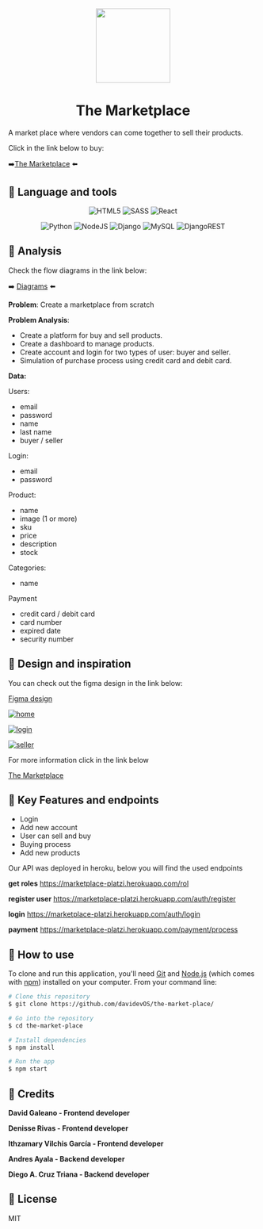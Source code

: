 <h1 align="center">
<img src="https://i.ibb.co/0CcbSJR/logo.png" width="150px">
</h1>
<h1 align="center">The Marketplace</h1>

A market place where vendors can come together to sell their products. 

Click in the link below to buy:


➡️[The Marketplace](https://the-market-place-eta.vercel.app/ "The Marketplace") ⬅️

## :shopping_cart: Language and tools
<p align="center">
<img alt="HTML5" src="https://img.shields.io/badge/html5%20-%23E34F26.svg?&style=for-the-badge&logo=html5&logoColor=white"/>  <img alt="SASS" src="https://img.shields.io/badge/SASS-hotpink.svg?&style=for-the-badge&logo=SASS&logoColor=white"/> <img alt="React" src="https://img.shields.io/badge/react-%2320232a.svg?style=for-the-badge&logo=react&logoColor=%2361DAFB"/>
</p>
<p align="center">
<img alt="Python" src="https://img.shields.io/badge/python-%2314354C.svg?style=for-the-badge&logo=python&logoColor=white"/> <img alt="NodeJS" src="https://img.shields.io/badge/node.js-%2343853D.svg?&style=for-the-badge&logo=node.js&logoColor=white"/> <img alt="Django" src="https://img.shields.io/badge/django-%23092E20.svg?style=for-the-badge&logo=django&logoColor=white"/> <img alt="MySQL" src="https://img.shields.io/badge/mysql-%2300f.svg?style=for-the-badge&logo=mysql&logoColor=white"/> <img alt="DjangoREST" src="https://img.shields.io/badge/DJANGO-REST-ff1709?style=for-the-badge&logo=django&logoColor=white&color=ff1709&labelColor=gray"/>
</p>

## :shopping_cart: Analysis

Check the flow diagrams in the link below:

➡️ [Diagrams](https://miro.com/app/board/o9J_lERVglo=/ "Diagrams") ⬅️





**Problem**: Create a marketplace from scratch

**Problem Analysis**:
- Create a platform for buy and sell products.
- Create a dashboard to manage products.
- Create account and login for two types of user: buyer and seller.
- Simulation of purchase process using credit card and debit card.

**Data:**

Users:

- email
- password
- name
- last name
- buyer / seller

Login:

- email
- password

Product:

- name
- image (1 or more)
- sku
- price
- description
- stock

Categories:

- name

Payment

- credit card / debit card
- card number
- expired date
- security number



## :shopping_cart: Design and inspiration

You can check out the figma design in the link below:

[Figma design](https://www.figma.com/file/NTDSBhr5aCsAiptlOfzpcj/The-Marketplace-AppDesign?node-id=1%3A6 "Figma design")

<a href="https://ibb.co/6411BTW"><img src="https://i.ibb.co/jLWWRQr/home.png" alt="home" border="0"></a>

<a href="https://ibb.co/Q88zTQQ"><img src="https://i.ibb.co/TKKp722/login.png" alt="login" border="0"></a>

<a href="https://ibb.co/3WPSqdK"><img src="https://i.ibb.co/y5xg1P2/seller.png" alt="seller" border="0"></a><br />

For more information click in the link below

[The Marketplace](https://the-market-place-eta.vercel.app/ "The Marketplacce")

## :shopping_cart: Key Features and endpoints
- Login
- Add new account
- User can sell and buy
- Buying process
- Add new products

Our API was deployed in heroku, below you will find the used endpoints

**get roles**
 https://marketplace-platzi.herokuapp.com/rol
 
 **register user**
https://marketplace-platzi.herokuapp.com/auth/register 

**login**
 https://marketplace-platzi.herokuapp.com/auth/login 
 
 **payment**
 https://marketplace-platzi.herokuapp.com/payment/process

## :shopping_cart: How to use
To clone and run this application, you'll need [Git](https://git-scm.com) and [Node.js](https://nodejs.org/en/download/) (which comes with [npm](http://npmjs.com)) installed on your computer. From your command line:

```bash
# Clone this repository
$ git clone https://github.com/davidevOS/the-market-place/

# Go into the repository
$ cd the-market-place

# Install dependencies
$ npm install

# Run the app
$ npm start
```
## :shopping_cart: Credits
**David Galeano - Frontend developer**

**Denisse Rivas - Frontend developer**

**Ithzamary Vilchis García - Frontend developer**

**Andres Ayala - Backend developer**

**Diego A. Cruz Triana  - Backend developer**

## :shopping_cart: License
MIT
 
